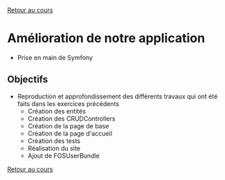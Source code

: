 [Retour au cours](../cours.md)

# Amélioration de notre application

* Prise en main de Symfony

## Objectifs

* Reproduction et approfondissement des différents travaux qui ont été faits dans les exercices précédents
	* Création des entités
	* Création des CRUDControllers
	* Création de la page de base
	* Création de la page d'accueil
	* Création des tests
	* Réalisation du site
	* Ajout de FOSUserBundle

[Retour au cours](../cours.md)
